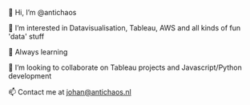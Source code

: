 👋 Hi, I’m @antichaos

👀 I’m interested in Datavisualisation, Tableau, AWS and all kinds of fun 'data' stuff

🌱 Always learning

💞️ I’m looking to collaborate on Tableau projects and Javascript/Python development

📫 Contact me at johan@antichaos.nl


<!---
antichaos/antichaos is a ✨ special ✨ repository because its `README.md` (this file) appears on your GitHub profile.
You can click the Preview link to take a look at your changes.
--->
